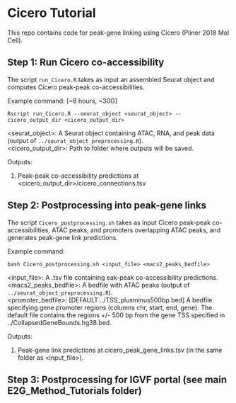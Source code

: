 # Cicero Tutorial

This repo contains code for peak-gene linking using Cicero (Pliner 2018 Mol Cell).

## Step 1: Run Cicero co-accessibility

The script `run_Cicero.R` takes as input an assembled Seurat object and computes Cicero peak-peak co-accessibilities.

Example command: [~8 hours, ~30G]

`Rscript run_Cicero.R --seurat_object <seurat_object> --cicero_output_dir <cicero_output_dir>`

<seurat_object>: A Seurat object containing ATAC, RNA, and peak data (output of `../seurat_object_preprocessing.R`).\
<cicero_output_dir>: Path to folder where outputs will be saved.
                    
Outputs: 

1) Peak-peak co-accessibility predictions at <cicero_output_dir>/cicero_connections.tsv

## Step 2: Postprocessing into peak-gene links

The script `Cicero_postprocessing.sh` takes as input Cicero peak-peak co-accessibilities, ATAC peaks, and promoters overlapping ATAC peaks, and generates peak-gene link predictions.

Example command: 

`bash Cicero_postprocessing.sh <input_file> <macs2_peaks_bedfile>`

<input_file>: A .tsv file containing eak-peak co-accessibility predictions.\
<macs2_peaks_bedfile>: A bedfile with ATAC peaks (output of `../seurat_object_preprocessing.R`).\
<promoter_bedfile>: [DEFAULT ../TSS_plusminus500bp.bed] A bedfile specifying gene promoter regions (columns chr, start, end, gene). The default file contains the regions +/- 500 bp from the gene TSS specified in ../CollapsedGeneBounds.hg38.bed.
                    
Outputs: 

1) Peak-gene link predictions at cicero_peak_gene_links.tsv (in the same folder as <input_file>).

## Step 3: Postprocessing for IGVF portal (see main E2G_Method_Tutorials folder)
